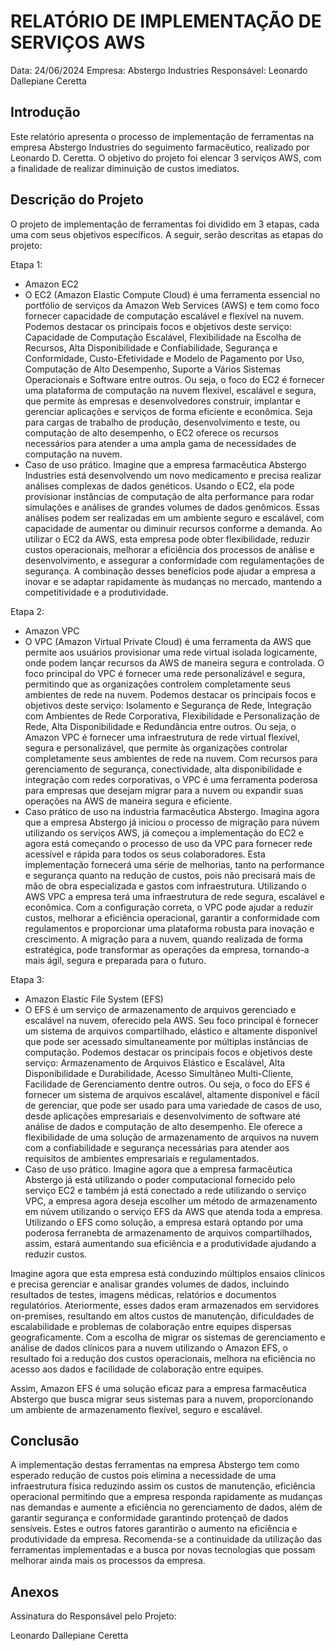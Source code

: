 # RELATÓRIO DE IMPLEMENTAÇÃO DE SERVIÇOS AWS

Data: 24/06/2024
Empresa: Abstergo Industries 
Responsável: Leonardo Dallepiane Ceretta

## Introdução
Este relatório apresenta o processo de implementação de ferramentas na empresa Abstergo Industries do seguimento farmacêutico, realizado por Leonardo D. Ceretta. O objetivo do projeto foi elencar 3 serviços AWS, com a finalidade de realizar diminuição de custos imediatos.

## Descrição do Projeto
O projeto de implementação de ferramentas foi dividido em 3 etapas, cada uma com seus objetivos específicos. A seguir, serão descritas as etapas do projeto:

Etapa 1: 
- Amazon EC2
- O EC2 (Amazon Elastic Compute Cloud) é uma ferramenta essencial no portfólio de serviços da Amazon Web Services (AWS) e tem como foco fornecer capacidade de computação escalável e flexível na nuvem. Podemos destacar os principais focos e objetivos deste serviço: Capacidade de Computação Escalável, Flexibilidade na Escolha de Recursos, Alta Disponibilidade e Confiabilidade, Segurança e Conformidade, Custo-Efetividade e Modelo de Pagamento por Uso, Computação de Alto Desempenho, Suporte a Vários Sistemas Operacionais e Software entre outros.
Ou seja, o foco do EC2 é fornecer uma plataforma de computação na nuvem flexível, escalável e segura, que permite às empresas e desenvolvedores construir, implantar e gerenciar aplicações e serviços de forma eficiente e econômica. Seja para cargas de trabalho de produção, desenvolvimento e teste, ou computação de alto desempenho, o EC2 oferece os recursos necessários para atender a uma ampla gama de necessidades de computação na nuvem.
- Caso de uso prático.
Imagine que a empresa farmacêutica Abstergo Industries está desenvolvendo um novo medicamento e precisa realizar análises complexas de dados genéticos. Usando o EC2, ela pode provisionar instâncias de computação de alta performance para rodar simulações e análises de grandes volumes de dados genômicos. Essas análises podem ser realizadas em um ambiente seguro e escalável, com capacidade de aumentar ou diminuir recursos conforme a demanda.
Ao utilizar o EC2 da AWS, esta empresa pode obter flexibilidade, reduzir custos operacionais, melhorar a eficiência dos processos de análise e desenvolvimento, e assegurar a conformidade com regulamentações de segurança. A combinação desses benefícios pode ajudar a empresa a inovar e se adaptar rapidamente às mudanças no mercado, mantendo a competitividade e a produtividade.

Etapa 2: 
- Amazon VPC
- O VPC (Amazon Virtual Private Cloud) é uma ferramenta da AWS que permite aos usuários provisionar uma rede virtual isolada logicamente, onde podem lançar recursos da AWS de maneira segura e controlada. O foco principal do VPC é fornecer uma rede personalizável e segura, permitindo que as organizações controlem completamente seus ambientes de rede na nuvem. Podemos destacar os principais focos e objetivos deste serviço: Isolamento e Segurança de Rede, Integração com Ambientes de Rede Corporativa, Flexibilidade e Personalização de Rede, Alta Disponibilidade e Redundância entre outros. 
Ou seja, o Amazon VPC é fornecer uma infraestrutura de rede virtual flexível, segura e personalizável, que permite às organizações controlar completamente seus ambientes de rede na nuvem. Com recursos para gerenciamento de segurança, conectividade, alta disponibilidade e integração com redes corporativas, o VPC é uma ferramenta poderosa para empresas que desejam migrar para a nuvem ou expandir suas operações na AWS de maneira segura e eficiente.
- Caso prático de uso na industria farmacêutica Abstergo.
Imagina agora que a empresa Abstergo já iniciou o processo de migração para núvem utilizando os serviços AWS, já começou a implementação do EC2 e agora está começando o processo de uso da VPC para fornecer rede acessível e rápida para todos os seus colaboradores. Esta implementação fornecerá uma série de melhorias, tanto na performance e segurança quanto na redução de custos, pois não precisará mais de mão de obra especializada e gastos com infraestrutura. Utilizando o AWS VPC a empresa terá uma infraestrutura de rede segura, escalável e econômica. Com a configuração correta, o VPC pode ajudar a reduzir custos, melhorar a eficiência operacional, garantir a conformidade com regulamentos e proporcionar uma plataforma robusta para inovação e crescimento. A migração para a nuvem, quando realizada de forma estratégica, pode transformar as operações da empresa, tornando-a mais ágil, segura e preparada para o futuro.

Etapa 3: 
- Amazon Elastic File System (EFS)
- O EFS  é um serviço de armazenamento de arquivos gerenciado e escalável na nuvem, oferecido pela AWS. Seu foco principal é fornecer um sistema de arquivos compartilhado, elástico e altamente disponível que pode ser acessado simultaneamente por múltiplas instâncias de computação. Podemos destacar os principais focos e objetivos deste serviço: Armazenamento de Arquivos Elástico e Escalável, Alta Disponibilidade e Durabilidade, Acesso Simultâneo Multi-Cliente, Facilidade de Gerenciamento dentre outros. 
Ou seja, o foco do EFS é fornecer um sistema de arquivos escalável, altamente disponível e fácil de gerenciar, que pode ser usado para uma variedade de casos de uso, desde aplicações empresariais e desenvolvimento de software até análise de dados e computação de alto desempenho. Ele oferece a flexibilidade de uma solução de armazenamento de arquivos na nuvem com a confiabilidade e segurança necessárias para atender aos requisitos de ambientes empresariais e regulamentados.
- Caso de uso prático.
Imagine agora que a empresa farmacêutica Abstergo já está utilizando o poder computacional fornecido pelo serviço EC2 e também já está conectado a rede utilizando o serviço VPC, a empresa agora deseja escolher um método de armazenamento em núvem utilizando o serviço EFS da AWS que atenda toda a empresa. Utilizando o EFS como solução, a empresa estará optando por uma poderosa ferranebta de armazenamento de arquivos compartilhados, assim, estará aumentando sua eficiência e a produtividade ajudando a reduzir custos. 

Imagine agora que esta empresa  está conduzindo múltiplos ensaios clínicos e precisa gerenciar e analisar grandes volumes de dados, incluindo resultados de testes, imagens médicas, relatórios e documentos regulatórios. Ateriormente, esses dados eram armazenados em servidores on-premises, resultando em altos custos de manutenção, dificuldades de escalabilidade e problemas de colaboração entre equipes dispersas geograficamente. Com a escolha de migrar os sistemas de gerenciamento e análise de dados clínicos para a nuvem utilizando o Amazon EFS, o resultado foi a redução dos custos operacionais, melhora na eficiência no acesso aos dados e facilidade de colaboração entre equipes.

Assim, Amazon EFS é uma solução eficaz para a empresa farmacêutica Abstergo que busca migrar seus sistemas para a nuvem, proporcionando um ambiente de armazenamento flexível, seguro e escalável.



## Conclusão
A implementação destas ferramentas na empresa Abstergo tem como esperado redução de custos pois elimina a necessidade de uma infraestrutura física reduzindo assim os custos de manutenção, eficiência operacional permitindo que a empresa responda rapidamente as mudanças nas demandas e aumente a eficiência no gerenciamento de dados, além de garantir segurança e conformidade garantindo protençaõ de dados sensíveis. Estes e outros fatores garantirão o aumento na eficiência e produtividade da empresa. Recomenda-se a continuidade da utilização das ferramentas implementadas e a busca por novas tecnologias que possam melhorar ainda mais os processos da empresa.

## Anexos

Assinatura do Responsável pelo Projeto:

Leonardo Dallepiane Ceretta